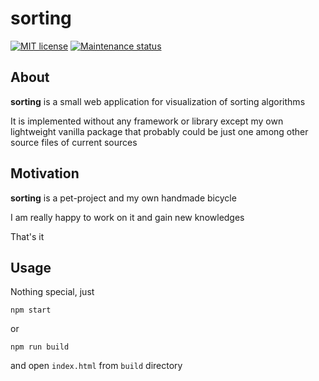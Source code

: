 # sorting

[![MIT license][license-badge]][license-url]
[![Maintenance status][status-badge]][status-url]

## About

**sorting** is a small web application for visualization of sorting algorithms

It is implemented without any framework or library except my own lightweight vanilla package that probably could be just one among other source files of current sources

## Motivation

**sorting** is a pet-project and my own handmade bicycle

I am really happy to work on it and gain new knowledges

That's it

## Usage

Nothing special, just

```
npm start
```

or

```
npm run build
```

and open `index.html` from `build` directory

[status-url]: https://github.com/vikian050194/sorting/pulse
[status-badge]: https://img.shields.io/github/last-commit/vikian050194/sorting.svg

[license-url]: https://github.com/vikian050194/sorting/blob/master/LICENSE
[license-badge]: https://img.shields.io/github/license/vikian050194/sorting.svg
